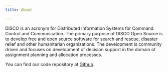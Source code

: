 ```yaml
---
title: About

---
```

DISCO is an acronym for Distributed Information Systems for 
Command Control and Communication. The primary purpose of 
DISCO Open Source is to develop free and open source software 
for search and rescue, disaster relief and other humanitarian 
organizations. The development is community driven and focuses 
on development of decision support in the domain of assignment 
planning and allocation processes.

You can find our code repository at [Github](https://github.com/DISCOOS).

